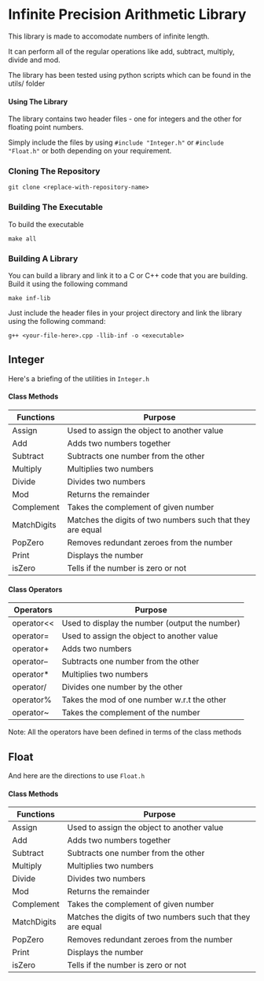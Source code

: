 # Infinite Precision Arithmetic Library

This library is made to accomodate numbers of infinite length. 

It can perform all of the regular operations like add, subtract, multiply, divide and mod.

The library has been tested using python scripts which can be found in the utils/ folder

#### Using The Library

The library contains two header files - one for integers and the other for floating point numbers.

Simply include the files by using `#include "Integer.h"` or `#include "Float.h"` or both depending on your requirement.

### Cloning The Repository
```
git clone <replace-with-repository-name>
```

### Building The Executable 
To build the executable 
```
make all 
```

### Building A Library
You can build a library and link it to a C or C++ code that you are building.  
Build it using the following command
```
make inf-lib
```
Just include the header files in your project directory and link the library using the following command:

```
g++ <your-file-here>.cpp -llib-inf -o <executable>
```

## Integer
Here's a briefing of the utilities in `Integer.h`


#### Class Methods
| Functions | Purpose | 
| --------- | --------- |
| Assign | Used to assign the object to another value |
| Add | Adds two numbers together | 
| Subtract | Subtracts one number from the other | 
| Multiply | Multiplies two numbers | 
| Divide | Divides two numbers | 
| Mod | Returns the remainder |
| Complement | Takes the complement of given number | 
| MatchDigits | Matches the digits of two numbers such that they are equal |
| PopZero | Removes redundant zeroes from the number | 
| Print | Displays the number |
| isZero | Tells if the number is zero or not | 

#### Class Operators
| Operators | Purpose |
| --------- | ------- |
| operator<< | Used to display the number (output the number) |
| operator= | Used to assign the object to another value | 
| operator+ | Adds two numbers |
| operator– | Subtracts one number from the other |
| operator* | Multiplies two numbers |
| operator/ | Divides one number by the other |
| operator% | Takes the mod of one number w.r.t the other |
| operator~ | Takes the complement of the number | 

Note: All the operators have been defined in terms of the class methods


## Float
And here are the directions to use `Float.h`

#### Class Methods
| Functions | Purpose | 
| --------- | --------- |
| Assign | Used to assign the object to another value |
| Add | Adds two numbers together | 
| Subtract | Subtracts one number from the other | 
| Multiply | Multiplies two numbers | 
| Divide | Divides two numbers | 
| Mod | Returns the remainder |
| Complement | Takes the complement of given number | 
| MatchDigits | Matches the digits of two numbers such that they are equal |
| PopZero | Removes redundant zeroes from the number | 
| Print | Displays the number |
| isZero | Tells if the number is zero or not |
